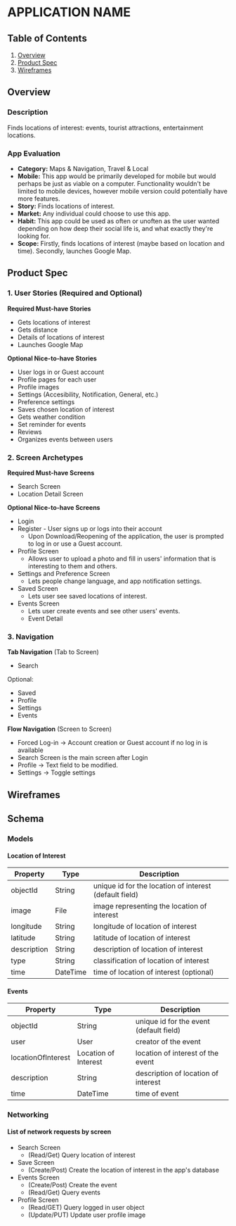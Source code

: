 # APPLICATION NAME

## Table of Contents
1. [Overview](#Overview)
1. [Product Spec](#Product-Spec)
1. [Wireframes](#Wireframes)

## Overview
### Description
Finds locations of interest: events, tourist attractions, entertainment locations.

### App Evaluation
- **Category:** Maps & Navigation, Travel & Local
- **Mobile:** This app would be primarily developed for mobile but would perhaps be just as viable on a computer. Functionality wouldn't be limited to mobile devices, however mobile version could potentially have more features.
- **Story:** Finds locations of interest.
- **Market:** Any individual could choose to use this app.
- **Habit:** This app could be used as often or unoften as the user wanted depending on how deep their social life is, and what exactly they're looking for.
- **Scope:** Firstly, finds locations of interest (maybe based on location and time). Secondly, launches Google Map.

## Product Spec
### 1. User Stories (Required and Optional)

**Required Must-have Stories**

* Gets locations of interest
* Gets distance
* Details of locations of interest
* Launches Google Map

**Optional Nice-to-have Stories**

* User logs in or Guest account
* Profile pages for each user
* Profile images
* Settings (Accesibility, Notification, General, etc.)
* Preference settings
* Saves chosen location of interest
* Gets weather condition
* Set reminder for events
* Reviews
* Organizes events between users

### 2. Screen Archetypes

**Required Must-have Screens**

* Search Screen
* Location Detail Screen

**Optional Nice-to-have Screens**

* Login 
* Register - User signs up or logs into their account
   * Upon Download/Reopening of the application, the user is prompted to log in or use a Guest account.
* Profile Screen 
   * Allows user to upload a photo and fill in users' information that is interesting to them and others.
* Settings and Preference Screen
   * Lets people change language, and app notification settings.
* Saved Screen
   * Lets user see saved locations of interest.
* Events Screen
   * Lets user create events and see other users' events.
   * Event Detail

### 3. Navigation

**Tab Navigation** (Tab to Screen)

* Search

Optional:
* Saved
* Profile
* Settings
* Events

**Flow Navigation** (Screen to Screen)
* Forced Log-in -> Account creation or Guest account if no log in is available
* Search Screen is the main screen after Login
* Profile -> Text field to be modified. 
* Settings -> Toggle settings

## Wireframes

## Schema 
### Models
#### Location of Interest

   | Property      | Type     | Description |
   | ------------- | -------- | ------------|
   | objectId      | String   | unique id for the location of interest (default field) |
   | image         | File     | image representing the location of interest |
   | longitude     | String   | longitude of location of interest |
   | latitude      | String   | latitude of location of interest |
   | description   | String   | description of location of interest |
   | type          | String   | classification of location of interest |
   | time          | DateTime | time of location of interest (optional) |
   
#### Events

   | Property      | Type     | Description |
   | ------------- | -------- | ------------|
   | objectId      | String   | unique id for the event (default field) |
   | user          | User     | creator of the event |
   | locationOfInterest | Location of Interest | location of interest of the event |
   | description   | String   | description of location of interest |
   | time          | DateTime | time of event |
   
### Networking
#### List of network requests by screen
   - Search Screen
      - (Read/Get) Query location of interest
   - Save Screen
      - (Create/Post) Create the location of interest in the app's database
   - Events Screen
      - (Create/Post) Create the event
      - (Read/Get) Query events
   - Profile Screen
      - (Read/GET) Query logged in user object
      - (Update/PUT) Update user profile image
